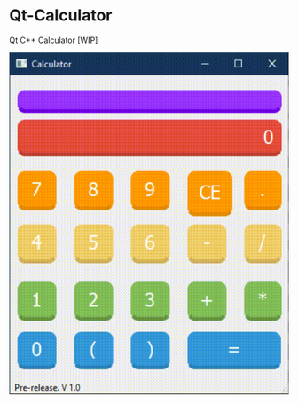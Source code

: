 # Qt-Calculator
Qt C++ Calculator [WIP]

![GIF](https://raw.githubusercontent.com/Junkwolves/Qt-Calculator/master/Gif/Calculator.gif)
